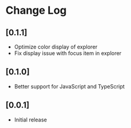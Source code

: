 # Change Log

## [0.1.1]

- Optimize color display of explorer
- Fix display issue with focus item in explorer

## [0.1.0]

- Better support for JavaScript and TypeScript
## [0.0.1]

- Initial release
